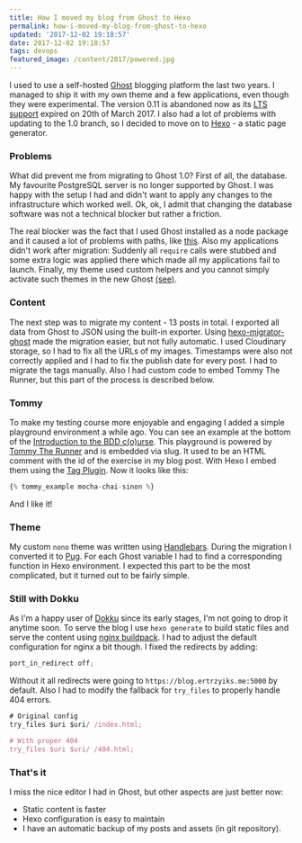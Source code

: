 ```yaml
---
title: How I moved my blog from Ghost to Hexo
permalink: how-i-moved-my-blog-from-ghost-to-hexo
updated: '2017-12-02 19:18:57'
date: 2017-12-02 19:18:57
tags: devops
featured_image: /content/2017/powered.jpg
---
```


I used to use a self-hosted [Ghost](https://ghost.org/) blogging platform the last two years. I managed to ship it with my own theme and a few applications, even though they were experimental. The version 0.11 is abandoned now as its [LTS support](https://dev.ghost.org/lts/) expired on 20th of March 2017. I also had a lot of problems with updating to the 1.0 branch, so I decided to move on to [Hexo](https://hexo.io/) - a static page generator.

<!-- more -->

### Problems

What did prevent me from migrating to Ghost 1.0? First of all, the database. My favourite PostgreSQL server is no longer supported by Ghost. I was happy with the setup I had and didn't want to apply any changes to the infrastructure which worked well. Ok, ok, I admit that changing the database software was not a technical blocker but rather a friction.

The real blocker was the fact that I used Ghost installed as a node package and it caused a lot of problems with paths, like [this](https://github.com/TryGhost/Ghost/issues/8754). Also my applications didn't work after migration: Suddenly all `require` calls were stubbed and some extra logic was applied there which made all my applications fail to launch. Finally, my theme used custom helpers and you cannot simply activate such themes in the new Ghost [(see)](https://github.com/TryGhost/gscan/pull/91).

### Content

The next step was to migrate my content - 13 posts in total. I exported all data from Ghost to JSON using the built-in exporter. Using [hexo-migrator-ghost](https://www.npmjs.com/package/hexo-migrator-ghost) made the migration easier, but not fully automatic. I used Cloudinary storage, so I had to fix all the URLs of my images.
Timestamps were also not correctly applied and I had to fix the publish date for every post. I had to migrate the tags manually. Also I had custom code to embed Tommy The Runner, but this part of the process is described below.

### Tommy

To make my testing course more enjoyable and engaging I added a simple playground environment a while ago. You can see an example at the bottom of the [Introduction to the BDD c(o)urse](/introduction-to-the-bdd-c-o-urse/). This playground is powered by [Tommy The Runner](https://github.com/tommy-the-runner/) and is embedded via slug. It used to be an HTML comment with the id of the exercise in my blog post. With Hexo I embed them using the [Tag Plugin](https://hexo.io/docs/tag-plugins.html). Now it looks like this: 

```js
{% tommy_example mocha-chai-sinon %}
```

And I like it!

### Theme

My custom `nono` theme was written using [Handlebars](http://handlebarsjs.com/). During the migration I converted it to [Pug](https://pugjs.org/api/getting-started.html). For each Ghost variable I had to find a corresponding function in Hexo environment. I expected this part to be the most complicated, but it turned out to be fairly simple.
 
### Still with Dokku

As I'm a happy user of [Dokku](https://github.com/dokku/dokku) since its early stages, I'm not going to drop it anytime soon. To serve the blog I use `hexo generate` to build static files and serve the content using [nginx buildpack](https://github.com/dokku/buildpack-nginx). I had to adjust the default configuration for nginx a bit though. I fixed the redirects by adding: 

```js
port_in_redirect off;
```

Without it all redirects were going to `https://blog.ertrzyiks.me:5000` by default. Also I had to modify the fallback for `try_files` to properly handle 404 errors.

```js
# Original config
try_files $uri $uri/ /index.html; 

# With proper 404
try_files $uri $uri/ /404.html;
```

### That's it

I miss the nice editor I had in Ghost, but other aspects are just better now:

 - Static content is faster
 - Hexo configuration is easy to maintain
 - I have an automatic backup of my posts and assets (in git repository).
